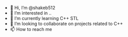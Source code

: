 - 👋 Hi, I’m @shakeb512
- 👀 I’m interested in ..
- 🌱 I’m currently learning C++ STL
- 💞️ I’m looking to collaborate on projects related to C++
- 📫 How to reach me 

<!---
shakeb512/shakeb512 is a ✨ special ✨ repository because its `README.md` (this file) appears on your GitHub profile.
You can click the Preview link to take a look at your changes.
--->
